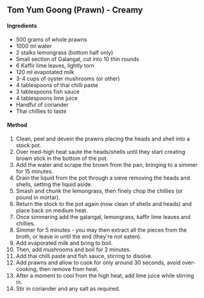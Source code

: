 ## Tom Yum Goong (Prawn) - Creamy

#### Ingredients

* 500 grams of whole prawns
* 1000 ml water
* 2 stalks lemongrass (bottom half only)
* Small section of Galangal, cut into 10 thin rounds
* 6 Kaffir lime leaves, lightly torn
* 120 ml evapotated milk
* 3-4 cups of oyster mushrooms (or other)
* 4 tablespoons of thai chilli paste
* 3 tablespoons fish sauce
* 4 tablespoons lime juice
* Handful of coriander
* Thai chillies to taste


#### Method

1. Clean, peel and devein the prawns placing the heads and shell into a stock pot.
1. Over med-high heat saute the heads/shells until they start creating brown stick in the bottom of the pot.
1. Add the water and scrape the brown from the pan, bringing to a simmer for 15 minutes.
1. Drain the liquid from the pot through a sieve removing the heads and shells, setting the liquid aside.
1. Smash and chunk the lemongrass, then finely chop the chillies (or pound in mortar).
1. Return the stock to the pot again (now clean of shells and heads) and place back on medium heat.
1. Once simmering add the galangal, lemongrass, kaffir lime leaves and chillies.
1. Simmer for 5 minutes - you may then extract all the pieces from the broth, or leave in until the end (they're not eaten).
1. Add evaporated milk and bring to boil.
1. Then, add mushrooms and boil for 2 minutes.
1. Add thai chilli paste and fish sauce, stirring to disolve.
1. Add prawns and allow to cook for only around 30 seconds, avoid over-cooking, then remove from heat.
1. After a moment to cool from the high heat, add lime juice while stirring in.
1. Stir in coriander and any salt as required.
